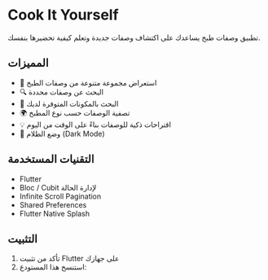 # Cook It Yourself

تطبيق وصفات طبخ يساعدك على اكتشاف وصفات جديدة وتعلم كيفية تحضيرها بنفسك.

## المميزات

- 🍳 استعراض مجموعة متنوعة من وصفات الطبخ
- 🔍 البحث عن وصفات محددة
- 🧅 البحث بالمكونات المتوفرة لديك
- 🌍 تصفية الوصفات حسب نوع المطبخ
- 💡 اقتراحات ذكية للوصفات بناءً على الوقت من اليوم
- 🌙 وضع الظلام (Dark Mode)

## التقنيات المستخدمة

- Flutter
- Bloc / Cubit لإدارة الحالة
- Infinite Scroll Pagination
- Shared Preferences
- Flutter Native Splash

## التثبيت

1. تأكد من تثبيت Flutter على جهازك
2. استنسخ هذا المستودع:
